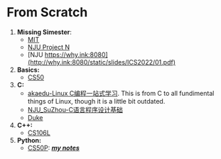 # From Scratch
1. **Missing Simester**:
    - [MIT](https://missing.csail.mit.edu/)
    - [NJU Project N](https://nju-projectn.github.io/ics-pa-gitbook/ics2021/linux.html)
    - [NJU https://why.ink:8080](http://why.ink:8080/static/slides/ICS2022/01.pdf)
2. **Basics:**
    - [CS50](https://cs50.harvard.edu/x/2024/)
3. **C:**
    - [akaedu-Linux C编程一站式学习](https://akaedu.github.io/book/pt01.html). This is from C to all fundimental things of Linux, though it is a little bit outdated.
    - [NJU_SuZhou-C语言程序设计基础](https://cs.nju.edu.cn/zhangl/cpl.htm)
    - [Duke](https://www.coursera.org/specializations/c-programming)
4. **C++:**
    - [CS106L](http://web.stanford.edu/class/cs106l/)
5. **Python:**
    - [CS50P](https://cs50.harvard.edu/python/2022/): [***my notes***](https://scbzfarmingtest.github.io/cs50p/)